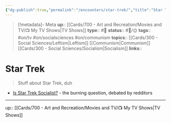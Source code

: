 ```yaml
---
{"dg-publish":true,"permalink":"/encounters/star-trek/","title":"Star Trek"}
---
```


> [!metadata]- Meta
> **up**:: [[Cards/700 - Art and Recreation/Movies and TV/📺 My TV Shows\|TV Shows]]
> **type**:: #📝 
> **status**:: #📝/🌞
> **tags**::  #on/tv #on/socialsciences #on/communism 
> **topics**:: [[Cards/300 - Social Sciences/Leftism\|Leftism]] [[Communism\|Communism]] [[Cards/300 - Social Sciences/Socialism\|Socialism]]
> **links**::


# Star Trek

> Stuff about Star Trek, duh

- [Is Star Trek Socialist?](https://www.reddit.com/r/startrek/s/MI8iHqzIas) - the burning question, debated by redditors 


---
up:: [[Cards/700 - Art and Recreation/Movies and TV/📺 My TV Shows\|TV Shows]]

